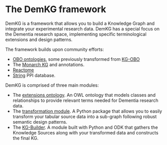 # The DemKG framework
DemKG is a framework that allows you to build a Knowledge Graph and integrate your experimental research data. DemKG has a special focus on the Dementia research space, implementing specific terminological extensions and design patterns. 

The framework builds upon community efforts: 
* [OBO ontologies](http://obofoundry.org/), some previously transformed from [KG-OBO](https://github.com/Knowledge-Graph-Hub/kg-obo)
* The [Monarch KG](https://monarchinitiative.org/) and annotations.
* [Reactome](https://reactome.org/)
* [String](https://www.string-db.org/) PPI database. 

DemKG is comprised of three main modules:
* The [extensions ontology](https://github.com/demkg-framework/extensions-ontology). An OWL ontology that models classes and relationships to provide relevant terms needed for Dementia research data.
* The [transformation module](https://github.com/demkg-framework/kg-transform). A Python package that allows you to easily transform your tabular source data into a sub-graph following robust semantic design patterns.
* The [KG-Builder](https://github.com/demkg-framework/kg-builder). A module built with Python and ODK that gathers the Knowledge Sources along with your transformed data and constructs the final KG.

